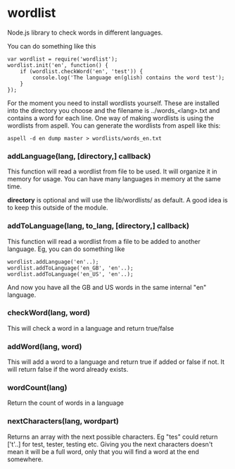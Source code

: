 # wordlist

Node.js library to check words in different languages.

You can do something like this

	var wordlist = require('wordlist');
	wordlist.init('en', function() {
		if (wordlist.checkWord('en', 'test')) {
			console.log('The language en(glish) contains the word test');
		}
	});
	
For the moment you need to install wordlists yourself. These are installed
into the directory you choose and the filename is ../words_&lt;lang&gt;.txt
and contains a word for each line. One way of making wordlists 
is using the wordlists from aspell.
You can generate the wordlists from aspell like this:

	aspell -d en dump master > wordlists/words_en.txt

### addLanguage(lang, [directory,] callback)

This function will read a wordlist from file to be used. It will organize it
in memory for usage. You can have many languages in memory at the same time.

**directory** is optional and will use the lib/wordlists/ as default. A good
idea is to keep this outside of the module.

### addToLanguage(lang, to_lang, [directory,] callback)

This function will read a wordlist from a file to be added to another language.
Eg, you can do something like

	wordlist.addLanguage('en'..);
	wordlist.addToLanguage('en_GB', 'en'..);
	wordlist.addToLanguage('en_US', 'en'..);

And now you have all the GB and US words in the same internal "en" language.

### checkWord(lang, word)

This will check a word in a language and return true/false

### addWord(lang, word)

This will add a word to a language and return true if added or false if not.
It will return false if the word already exists.

### wordCount(lang)

Return the count of words in a language

### nextCharacters(lang, wordpart)

Returns an array with the next possible characters. Eg "tes" could return ['t'..]
for test, tester, testing etc. Giving you the next characters doesn't mean it
will be a full word, only that you will find a word at the end somewhere.